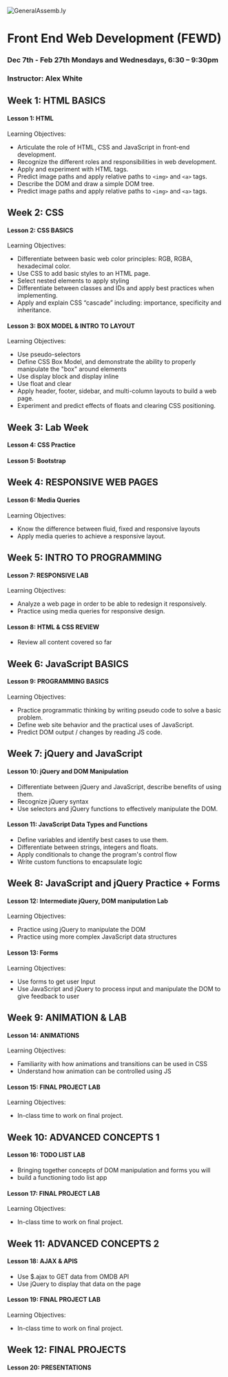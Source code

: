 ![GeneralAssemb.ly](https://github.com/generalassembly/ga-ruby-on-rails-for-devs/raw/master/images/ga.png "GeneralAssemb.ly")

# Front End Web Development (FEWD)
### Dec 7th - Feb 27th Mondays and Wednesdays, 6:30 – 9:30pm
### Instructor: Alex White

## Week 1: HTML BASICS
#### Lesson 1: HTML
Learning Objectives:
- Articulate the role of HTML, CSS and JavaScript in front-end development.
- Recognize the different roles and responsibilities in web development.
- Apply and experiment with HTML tags.
- Predict image paths and apply relative paths to `<img>` and `<a>` tags.
- Describe the DOM and draw a simple DOM tree.
- Predict image paths and apply relative paths to `<img>` and `<a>` tags.

## Week 2: CSS
#### Lesson 2: CSS BASICS
Learning Objectives:
- Differentiate between basic web color principles: RGB, RGBA, hexadecimal color.
- Use CSS to add basic styles to an HTML page.
- Select nested elements to apply styling
- Differentiate between classes and IDs and apply best practices when implementing.
- Apply and explain CSS “cascade” including: importance, specificity and inheritance.

#### Lesson 3: BOX MODEL & INTRO TO LAYOUT
Learning Objectives:
- Use pseudo-selectors
- Define CSS Box Model, and demonstrate the ability to properly manipulate the "box" around elements
- Use display block and display inline
- Use float and clear
- Apply header, footer, sidebar, and multi-column layouts to build a web page.
- Experiment and predict effects of floats and clearing CSS positioning.

## Week 3: Lab Week
#### Lesson 4: CSS Practice
#### Lesson 5: Bootstrap

## Week 4: RESPONSIVE WEB PAGES
#### Lesson 6: Media Queries
Learning Objectives:
- Know the difference between fluid, fixed and responsive layouts
- Apply media queries to achieve a responsive layout.

## Week 5: INTRO TO PROGRAMMING
#### Lesson 7: RESPONSIVE LAB
Learning Objectives:
- Analyze a web page in order to be able to redesign it responsively.
- Practice using media queries for responsive design.

#### Lesson 8: HTML & CSS REVIEW 
- Review all content covered so far

## Week 6: JavaScript BASICS

#### Lesson 9: PROGRAMMING BASICS
Learning Objectives:
- Practice programmatic thinking by writing pseudo code to solve a basic problem.
- Define web site behavior and the practical uses of JavaScript.
- Predict DOM output / changes by reading JS code.

## Week 7: jQuery and JavaScript
#### Lesson 10: jQuery and DOM Manipulation 
- Differentiate between jQuery and JavaScript, describe benefits of using them.
- Recognize jQuery syntax
- Use selectors and jQuery functions to effectively manipulate the DOM.

#### Lesson 11: JavaScript Data Types and Functions
- Define variables and identify best cases to use them.
- Differentiate between strings, integers and floats.
- Apply conditionals to change the program's control flow
- Write custom functions to encapsulate logic

## Week 8: JavaScript and jQuery Practice + Forms
#### Lesson 12: Intermediate jQuery, DOM manipulation Lab
Learning Objectives:
- Practice using jQuery to manipulate the DOM
- Practice using more complex JavaScript data structures

#### Lesson 13: Forms
Learning Objectives:
- Use forms to get user Input
- Use JavaScript and jQuery to process input and manipulate the DOM to give feedback to user


## Week 9: ANIMATION & LAB
#### Lesson 14: ANIMATIONS
Learning Objectives:
- Familiarity with how animations and transitions can be used in CSS
- Understand how animation can be controlled using JS

#### Lesson 15: FINAL PROJECT LAB
Learning Objectives:
- In-class time to work on final project.

## Week 10: ADVANCED CONCEPTS 1
#### Lesson 16: TODO LIST LAB
- Bringing together concepts of DOM manipulation and forms you will
- build a functioning todo list app

#### Lesson 17: FINAL PROJECT LAB
Learning Objectives:
- In-class time to work on final project.

## Week 11: ADVANCED CONCEPTS 2
#### Lesson 18: AJAX & APIS
- Use $.ajax to GET data from OMDB API
- Use jQuery to display that data on the page
#### Lesson 19: FINAL PROJECT LAB
Learning Objectives:
- In-class time to work on final project.


## Week 12: FINAL PROJECTS
#### Lesson 20: PRESENTATIONS
